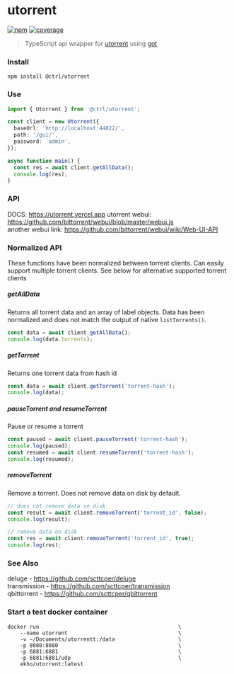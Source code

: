 # utorrent

[![npm](https://badgen.net/npm/v/@ctrl/utorrent)](https://www.npmjs.com/package/@ctrl/utorrent)
[![coverage](https://badgen.net/codecov/c/github/scttcper/utorrent)](https://codecov.io/gh/scttcper/utorrent)

> TypeScript api wrapper for [utorrent](https://www.utorrent.com) using [got](https://github.com/sindresorhus/got)

### Install

```console
npm install @ctrl/utorrent
```

### Use

```ts
import { Utorrent } from '@ctrl/utorrent';

const client = new Utorrent({
  baseUrl: 'http://localhost:44822/',
  path: '/gui/',
  password: 'admin',
});

async function main() {
  const res = await client.getAllData();
  console.log(res);
}
```

### API

DOCS: https://utorrent.vercel.app
utorrent webui: https://github.com/bittorrent/webui/blob/master/webui.js  
another webui link: https://github.com/bittorrent/webui/wiki/Web-UI-API

### Normalized API

These functions have been normalized between torrent clients. Can easily support multiple torrent clients. See below for alternative supported torrent clients

##### getAllData

Returns all torrent data and an array of label objects. Data has been normalized and does not match the output of native `listTorrents()`.

```ts
const data = await client.getAllData();
console.log(data.torrents);
```

##### getTorrent

Returns one torrent data from hash id

```ts
const data = await client.getTorrent('torrent-hash');
console.log(data);
```

##### pauseTorrent and resumeTorrent

Pause or resume a torrent

```ts
const paused = await client.pauseTorrent('torrent-hash');
console.log(paused);
const resumed = await client.resumeTorrent('torrent-hash');
console.log(resumed);
```

##### removeTorrent

Remove a torrent. Does not remove data on disk by default.

```ts
// does not remove data on disk
const result = await client.removeTorrent('torrent_id', false);
console.log(result);

// remove data on disk
const res = await client.removeTorrent('torrent_id', true);
console.log(res);
```

### See Also

deluge - https://github.com/scttcper/deluge  
transmission - https://github.com/scttcper/transmission  
qbittorrent - https://github.com/scttcper/qbittorrent  

### Start a test docker container

```
docker run                                            \
    --name utorrent                                   \
    -v ~/Documents/utorrentt:/data                    \
    -p 8080:8080                                      \
    -p 6881:6881                                      \
    -p 6881:6881/udp                                  \
    ekho/utorrent:latest
```
